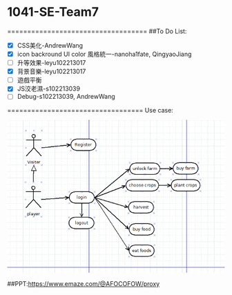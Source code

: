 # 1041-SE-Team7
===================================
##To Do List:

- [x] CSS美化-AndrewWang
- [x] icon backround UI color 風格統一-nanoha1fate, QingyaoJiang
- [ ] 升等效果-leyu102213017
- [x] 背景音樂-leyu102213017
- [ ] 遊戲平衡
- [x] JS洨老濕-s102213039
- [ ] Debug-s102213039, AndrewWang

==================================
Use case:

![GitHub Logo](https://github.com/NCNU-OpenSource/1041-SE-Team7/blob/master/schedule-report/final/use%20case.PNG)<br>


##PPT:https://www.emaze.com/@AFOCOFOW/proxy
